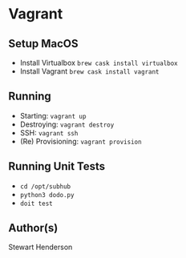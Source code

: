 # Vagrant

## Setup MacOS
* Install Virtualbox `brew cask install virtualbox`
* Install Vagrant `brew cask install vagrant`

## Running

* Starting: `vagrant up`
* Destroying: `vagrant destroy`
* SSH: `vagrant ssh`
* (Re) Provisioning: `vagrant provision`

## Running Unit Tests

* `cd /opt/subhub`
* `python3 dodo.py`
* `doit test`

## Author(s)

Stewart Henderson
